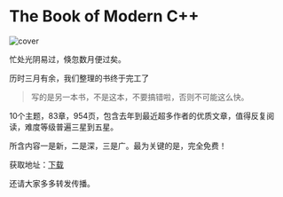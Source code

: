 # The Book of Modern C++
![cover](https://github.com/lkimuk/the-book-of-modern-cpp/blob/main/images/book-cover.png)

忙处光阴易过，倏忽数月便过矣。

历时三月有余，我们整理的书终于完工了

> 写的是另一本书，不是这本，不要搞错啦，否则不可能这么快。

10个主题，83章，954页，包含去年到最近超多作者的优质文章，值得反复阅读，难度等级普遍三星到五星。

所含内容一是新，二是深，三是广。最为关键的是，完全免费！

获取地址：[下载](https://github.com/lkimuk/the-book-of-modern-cpp/releases/tag/v1.0)

还请大家多多转发传播。